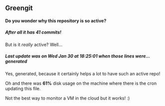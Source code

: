 ## Greengit

#### Do you wonder why this repository is so active?

##### After all it has 41 commits!

But is it *really* active? Well...

##### Last update was on Wed Jan 30 at 18:25:01 when those lines were... generated

Yes, generated, because it certainly helps a lot to have such an active repo!

Oh and there was **61%** disk usage on the machine
where there is the cron updating this file.

Not the best way to monitor a VM in the cloud but it works! :)
